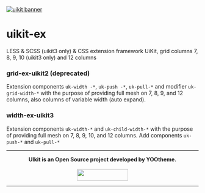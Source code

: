 [![uikit banner](https://cloud.githubusercontent.com/assets/321047/21769911/474d7d9e-d681-11e6-9fe0-d95f8ccfd3a9.jpg)](http://getuikit.com/)

# uikit-ex

LESS &amp; SCSS (uikit3 only) &amp; CSS extension framework UiKit, grid columns 7, 8, 9, 10 (uikit3 only) and 12 columns

### grid-ex-uikit2 (deprecated)

Extension components `uk-width -*`, `uk-push -*`, `uk-pull-*` and modifier `uk-grid-width-*` with the purpose of providing full mesh on 7, 8, 9, and 12 columns, also columns of variable width (auto expand).

### width-ex-uikit3

Extension components `uk-width-*` and `uk-child-width-*` with the purpose of providing full mesh on 7, 8, 9, 10, and 12 columns.
Add components `uk-push-*` and `uk-pull-*`

---

<p align="center">
  <b>UIkit is an Open Source project developed by YOOtheme.</b>
  <br><br>
  <a href="https://yootheme.com" align="center">
      <img width="134" height="30" src="http://yootheme.com/pro/images/logo.svg">
  </a>
</p>

---
